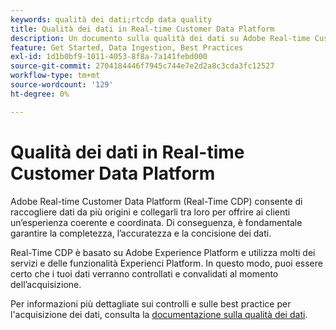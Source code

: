 ```yaml
---
keywords: qualità dei dati;rtcdp data quality
title: Qualità dei dati in Real-time Customer Data Platform
description: Un documento sulla qualità dei dati su Adobe Real-time Customer Data Platform
feature: Get Started, Data Ingestion, Best Practices
exl-id: 1d1b0bf9-1011-4053-8f8a-7a141febd000
source-git-commit: 2704184446f7945c744e7e2d2a8c3cda3fc12527
workflow-type: tm+mt
source-wordcount: '129'
ht-degree: 0%

---
```


# Qualità dei dati in Real-time Customer Data Platform

Adobe Real-time Customer Data Platform (Real-Time CDP) consente di raccogliere dati da più origini e collegarli tra loro per offrire ai clienti un’esperienza coerente e coordinata. Di conseguenza, è fondamentale garantire la completezza, l’accuratezza e la concisione dei dati.

Real-Time CDP è basato su Adobe Experience Platform e utilizza molti dei servizi e delle funzionalità Experienci Platform. In questo modo, puoi essere certo che i tuoi dati verranno controllati e convalidati al momento dell’acquisizione.

Per informazioni più dettagliate sui controlli e sulle best practice per l&#39;acquisizione dei dati, consulta la [documentazione sulla qualità dei dati](../../ingestion/quality/overview.md).
